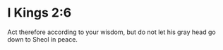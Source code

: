 # I Kings 2:6

Act therefore according to your wisdom, but do not let his gray head go down to Sheol in peace.
